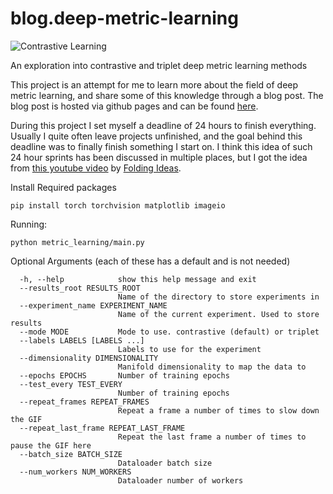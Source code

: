 # blog.deep-metric-learning

![Contrastive Learning](./docs/media//contrastive_all.gif)

An exploration into contrastive and triplet deep metric learning methods

This project is an attempt for me to learn more about the field of deep metric learning, and share some of this knowledge through a blog post. The blog post is hosted via github pages and can be found [here](https://frans-db.github.io/blog.deep-metric-learning/).

During this project I set myself a deadline of 24 hours to finish everything. Usually I quite often leave projects unfinished, and the goal behind this deadline was to finally finish something I start on. I think this idea of such 24 hour sprints has been discussed in multiple places, but I got the idea from [this youtube video](https://www.youtube.com/watch?v=AIr9GeVzHRw) by [Folding Ideas](https://www.youtube.com/c/FoldingIdeas).

Install Required packages
```
pip install torch torchvision matplotlib imageio
```

Running:
```
python metric_learning/main.py
```

Optional Arguments (each of these has a default and is not needed)
```
  -h, --help            show this help message and exit
  --results_root RESULTS_ROOT
                        Name of the directory to store experiments in
  --experiment_name EXPERIMENT_NAME
                        Name of the current experiment. Used to store results
  --mode MODE           Mode to use. contrastive (default) or triplet
  --labels LABELS [LABELS ...]
                        Labels to use for the experiment
  --dimensionality DIMENSIONALITY
                        Manifold dimensionality to map the data to
  --epochs EPOCHS       Number of training epochs
  --test_every TEST_EVERY
                        Number of training epochs
  --repeat_frames REPEAT_FRAMES
                        Repeat a frame a number of times to slow down the GIF
  --repeat_last_frame REPEAT_LAST_FRAME
                        Repeat the last frame a number of times to pause the GIF here
  --batch_size BATCH_SIZE
                        Dataloader batch size
  --num_workers NUM_WORKERS
                        Dataloader number of workers
```
